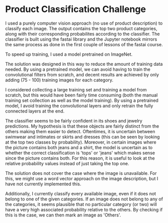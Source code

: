 # Product Classification Challenge

I used a purely computer vision approach (no use of product description) to classify each image. The output contains the top two product categories, along with their corresponding probabilites according to the classifier. The classifier is built using the fastai library and the Jupyter notebook mirrors the same process as done in the first couple of lessons of the fastai course.

To speed up training, I used a model pretrained on ImageNet.

The solution was designed in this way to reduce the amount of training data needed. By using a pretrained model, we can avoid having to train the convolutional filters from scratch, and decent results are achieved by only adding (75 - 100) training images for each category.

I considered collecting a large training set and training a model from scratch, but this would have been fairly time consuming (both the manual training set collection as well as the model training). By using a pretrained model, I avoid training the convolutional layers and only retrain the fully connected layers at the end.

The classifier seems to be fairly confident in its shoes and jewelry predictions. My hypothesis is that these objects are fairly distinct from the others making them easier to detect. Oftentimes, it is uncertain between swimwear and intimates or skirts and dresses (this can be seen by looking at the top two classes by probability). Moreover, in certain images where the picture contains both jeans and a shirt, the model is uncertain as to whether the correct classification is 'tops' or 'jeans' which makes sense since the picture contains both. For this reason, it is useful to look at the relative probability values instead of just taking the top one. 

The solution does not cover the case where the image is unavailable. For this, we might use a word vector approach on the image description, but I have not currently implemented this. 

Additionally, I currently classify every available image, even if it does not belong to one of the given categories. If an image does not belong to any of the categories, it seems plausible that no particular category (or two) will have a very high associated probability relative to the others. By checking if this is the case, we can then mark an image as 'Others'.
